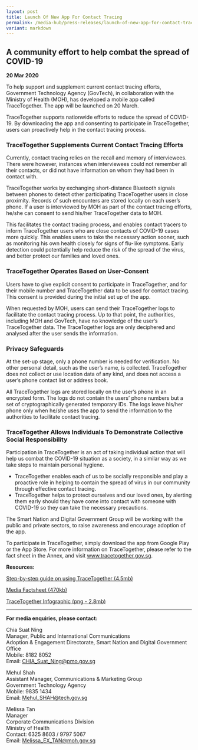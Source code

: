 ```yaml
---
layout: post
title: Launch Of New App For Contact Tracing
permalink: /media-hub/press-releases/launch-of-new-app-for-contact-tracing/
variant: markdown
---
```

## A community effort to help combat the spread of COVID-19

**20 Mar 2020**

To help support and supplement current contact tracing efforts, Government Technology Agency (GovTech), in collaboration with the Ministry of Health (MOH), has developed a mobile app called TraceTogether. The app will be launched on 20 March.

TraceTogether supports nationwide efforts to reduce the spread of COVID-19. By downloading the app and consenting to participate in TraceTogether, users can proactively help in the contact tracing process.

### TraceTogether Supplements Current Contact Tracing Efforts

Currently, contact tracing relies on the recall and memory of interviewees. There were however, instances when interviewees could not remember all their contacts, or did not have information on whom they had been in contact with.

TraceTogether works by exchanging short-distance Bluetooth signals between phones to detect other participating TraceTogether users in close proximity. Records of such encounters are stored locally on each user’s phone. If a user is interviewed by MOH as part of the contact tracing efforts, he/she can consent to send his/her TraceTogether data to MOH.

This facilitates the contact tracing process, and enables contact tracers to inform TraceTogether users who are close contacts of COVID-19 cases more quickly. This enables users to take the necessary action sooner, such as monitoring his own health closely for signs of flu-like symptoms. Early detection could potentially help reduce the risk of the spread of the virus, and better protect our families and loved ones.

### TraceTogether Operates Based on User-Consent

Users have to give explicit consent to participate in TraceTogether, and for their mobile number and TraceTogether data to be used for contact tracing. This consent is provided during the initial set up of the app.

When requested by MOH, users can send their TraceTogether logs to facilitate the contact tracing process. Up to that point, the authorities, including MOH and GovTech, have no knowledge of the user’s TraceTogether data. The TraceTogether logs are only deciphered and analysed after the user sends the information.

### Privacy Safeguards

At the set-up stage, only a phone number is needed for verification. No other personal detail, such as the user’s name, is collected. TraceTogether does not collect or use location data of any kind, and does not access a user’s phone contact list or address book.

All TraceTogether logs are stored locally on the user’s phone in an encrypted form. The logs do not contain the users’ phone numbers but a set of cryptographically generated temporary IDs. The logs leave his/her phone only when he/she uses the app to send the information to the authorities to facilitate contact tracing.

### TraceTogether Allows Individuals To Demonstrate Collective Social Responsibility

Participation in TraceTogether is an act of taking individual action that will help us combat the COVID-19 situation as a society, in a similar way as we take steps to maintain personal hygiene.

  * TraceTogether enables each of us to be socially responsible and play a proactive role in helping to contain the spread of virus in our community through effective contact tracing.
  * TraceTogether helps to protect ourselves and our loved ones, by alerting them early should they have come into contact with someone with COVID-19 so they can take the necessary precautions.

The Smart Nation and Digital Government Group will be working with the public and private sectors, to raise awareness and encourage adoption of the app.

To participate in TraceTogether, simply download the app from  Google Play or  the App Store. For more information on TraceTogether, please refer to the fact sheet in the Annex, and visit www.tracetogether.gov.sg.


 
**Resources:**

[Step-by-step guide on using TraceTogether (4.5mb)](/files/press-releases/2020/tracetogether-step-by-step-guide.pdf)

[Media Factsheet (470kb)](/files/press-releases/2020/sndgg-tracetogether-media-factsheet-20-mar-20.pdf)

[TraceTogether Infographic (png - 2.8mb)](/images/media-hub/press-release/2020/tracetogether-infographic-20-mar-2020.png)

---

**For media enquiries, please contact:**

Chia Suat Ning<br>
Manager, Public and International Communications<br>
Adoption &amp; Engagement Directorate, Smart Nation and Digital Government Office<br>
Mobile: 8182 8052<br>
Email:  [CHIA_Suat_Ning@pmo.gov.sg](mailto:CHIA_Suat_Ning@pmo.gov.sg)

Mehul Shah<br>
Assistant Manager, Communications &amp; Marketing Group<br>
Government Technology Agency<br>
Mobile: 9835 1434<br>
Email:  [Mehul_SHAH@tech.gov.sg](mailto:Mehul_SHAH@tech.gov.sg)

Melissa Tan<br>
Manager<br>
Corporate Communications Division<br>
Ministry of Health<br>
Contact: 6325 8603 / 9797 5067<br>
Email:  [Melissa_EX_TAN@moh.gov.sg](mailto:Melissa_EX_TAN@moh.gov.sg)